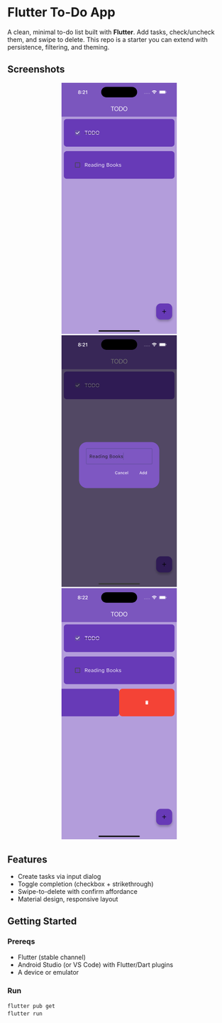# Flutter To-Do App

A clean, minimal to-do list built with **Flutter**. Add tasks, check/uncheck them, and swipe to delete. This repo is a starter you can extend with persistence, filtering, and theming.

## Screenshots

<p align="center">
  <img src="docs/screenshots/Screenshot-1.png" alt="Add Task Dialog" width="260" />
  <img src="docs/screenshots/Screenshot-2.png" alt="Task List" width="260" />
  <img src="docs/screenshots/Screenshot-3.png" alt="Swipe to Delete" width="260" />
</p>

## Features
- Create tasks via input dialog
- Toggle completion (checkbox + strikethrough)
- Swipe-to-delete with confirm affordance
- Material design, responsive layout

## Getting Started

### Prereqs
- Flutter (stable channel)
- Android Studio (or VS Code) with Flutter/Dart plugins
- A device or emulator

### Run
```bash
flutter pub get
flutter run
